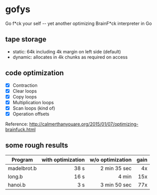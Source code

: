 # gofys
Go f\*ck your self -- yet another optimizing BrainF\*ck interpreter in Go

## tape storage
- static: 64k including 4k margin on left side (default)
- dynamic: allocates in 4k chunks as required on access

## code optimization
- [x] Contraction
- [x] Clear loops
- [x] Copy loops
- [x] Multiplication loops
- [x] Scan loops (kind of)
- [x] Operation offsets

Reference: http://calmerthanyouare.org/2015/01/07/optimizing-brainfuck.html

## some rough results

| Program     | with optimization | w/o optimization | gain |
| ----------- | -----------------:| ----------------:| ----:|
| madelbrot.b | 38 s              | 2 min 35 sec     | 4x   |
| long.b      | 16 s              | 4 min            | 15x  |
| hanoi.b     |  3 s              | 3 min 50 sec     | 77x  |

